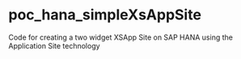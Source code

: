 poc_hana_simpleXsAppSite
========================

Code for creating a two widget XSApp Site on SAP HANA using the Application Site technology
